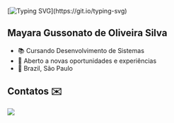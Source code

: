 [![Typing SVG](https://readme-typing-svg.demolab.com?font=Montserrat&weight=600&size=30&center=true&vCenter=true&pause=1000&color=6A99E9&width=1000&lines=Ol%C3%A1%2C+seja+bem-vindo(a)+ao+meu+perfil!)](https://git.io/typing-svg)

##  Mayara Gussonato de Oliveira Silva 

- 📚 Cursando Desenvolvimento de Sistemas
- 🧐 Aberto a novas oportunidades e experiências
- 📌 Brazil, São Paulo





## Contatos ✉️


   <a href="https://www.instagram.com/m.gussonato/profilecard/?igsh=MTE4MGViNGo2YnZ6dg%3D%3D" target="_blank"><img src="[https://img.shields.io/badge/-Instagram-%23E4405F?style=for-the-badge&logo=instagram&logoColor=white](https://www.instagram.com/m.gussonato/profilecard/?igsh=MTE4MGViNGo2YnZ6dg%3D%3D)" target="_blank"></a>


